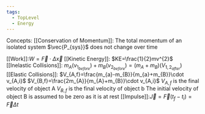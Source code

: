 ```yaml
---
tags:
  - TopLevel
  - Energy
---
```

Concepts:
[[Conservation of Momentum]]: The total momentum of an isolated system $\vec{P_{sys}}$ does not change over time

[[Work]]:$W=\vec{F}{\cdot}\Delta{\vec{x}}$ 
[[Kinetic Energy]]: $KE=\frac{1}{2}mv^{2}$ 
[[Inelastic Collisions]]: $m_{A}(v_{1_{before}})+m_{B}(v_{2_{before}})=(m_{A}+m_{B})(V_{1,2_{after}})$  
[[Elastic Collisions]]:
$V_{A,f}=\frac{m_{a}-m_{B}}{m_{a}+m_{B}}\cdot v_{A,i}$ 
$V_{B,f}=\frac{2m_{A}}{m_{A}+m_{B}}\cdot v_{A,i}$
$V_{A,f}$ is the final velocity of object A
$V_{B,f}$ is the final velocity of object b
The initial velocity of object B is assumed to be zero as it is at rest
[[Impulse]]:$\vec{J}=\vec{F}(t_{f}-t_{i})=\vec{F}\Delta{t}$ 
